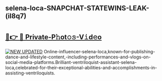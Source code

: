 ## selena-loca-SNAPCHAT-STATEWINS-LEAK-(il8q7)


# <h2><a href="https://mediaupload.pro?-20M">🔗👉 🔴 Private-P𝚑ot𝚘𝚜-V𝚒d𝚎o</a></h2>

[![NEW UPDATED](https://i.imgur.com/0qMVB7G.gif)](https://mediaupload.pro?-20M)
Online-influencer-selena-loca,known-for-publishing-dance-and-lifestyle-content,-including-performances-and-vlogs-on-social-media-platforms.Brilliant-ventriloquist-assistant-selena-loca,celebrated-for-their-exceptional-abilities-and-accomplishments-in-assisting-ventriloquists.  